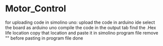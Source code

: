 # Motor_Control
for uploading code in simolino uno:
upload the code in arduino ide
select the board as arduino uno
compile the code
in the output tab find the .Hex life location
copy that location and paste it in simolino program file
remove "" before pasting in program file
done
